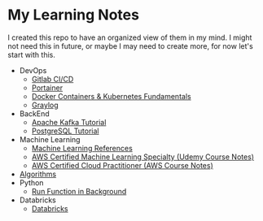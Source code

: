 # My Learning Notes

I created this repo to have an organized view of them in my mind. I might not need this in future, or maybe I may need to create more, for now let's start with this.

- DevOps
    - [Gitlab CI/CD](./devops/gitlab-ci-cd.md)
    - [Portainer](./devops/portainer.md)
    - [Docker Containers & Kubernetes Fundamentals](./devops/docker_kubernetes/README.md)
    - [Graylog](./devops/graylog.md)
- BackEnd
    - [Apache Kafka Tutorial](./backend/kafka.md)
    - [PostgreSQL Tutorial](./backend/postgresql.md)
- Machine Learning
    - [Machine Learning References](./machine_learning/ml_references.md)
    - [AWS Certified Machine Learning Specialty (Udemy Course Notes)](./machine_learning/udemy-aws-mls-c01/README.md)
    - [AWS Certified Cloud Practitioner (AWS Course Notes)](./machine_learning/aws-clf-c02/README.md)
- [Algorithms](https://github.com/gsamil/algorithms/)
- Python
    - [Run Function in Background](./python/run_on_background.md)
- Databricks
    - [Databricks](./databricks/readme.md)
